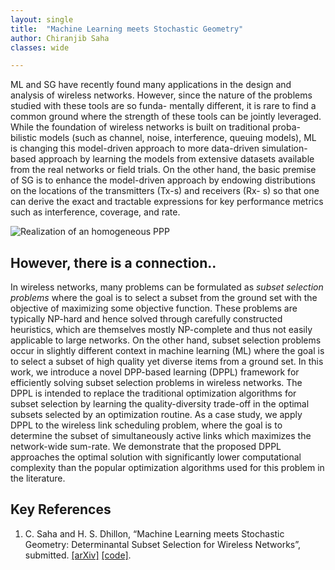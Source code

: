 ```yaml
---
layout: single
title:  "Machine Learning meets Stochastic Geometry"
author: Chiranjib Saha
classes: wide

---
```


ML and SG have recently found many applications in the design and analysis of wireless networks. However, since the nature of the problems studied with these tools are so funda- mentally different, it is rare to find a common ground where the strength of these tools can be jointly leveraged. While the foundation of wireless networks is built on traditional proba- bilistic models (such as channel, noise, interference, queuing models), ML is changing this model-driven approach to more data-driven simulation-based approach by learning the models from extensive datasets available from the real networks or field trials. On the other hand, the basic premise of SG is to enhance the model-driven approach by endowing distributions on the locations of the transmitters (Tx-s) and receivers (Rx- s) so that one can derive the exact and tractable expressions for key performance metrics such as interference, coverage, and rate.  

![Realization of an homogeneous PPP]({{site.url}}{{site.baseurl}}/assets/images/sg-ml/sgml.png)

## However, there is a connection..

In wireless networks, many problems can be formulated as *subset selection problems* where the goal is to select a subset from the ground set with the objective of maximizing some objective function. These problems are typically NP-hard and hence solved through carefully constructed heuristics, which are themselves mostly NP-complete and thus not easily applicable to large networks. On the other hand, subset selection problems occur in slightly different context in machine learning (ML) where the goal is to select a subset of high quality yet diverse items from a ground set. In this work, we introduce a novel DPP-based learning (DPPL) framework for efficiently solving subset selection problems in wireless networks. The DPPL is intended to replace the traditional optimization algorithms for subset selection by learning the quality-diversity trade-off in the optimal subsets selected by an optimization routine. As a case study, we apply DPPL to the wireless link scheduling problem, where the goal is to determine the subset of simultaneously active links which maximizes the network-wide sum-rate. We demonstrate that the proposed DPPL approaches the optimal solution with significantly lower computational complexity than the popular optimization algorithms used for this problem in the literature.

## Key References

1. C. Saha and H. S. Dhillon, “Machine Learning meets Stochastic Geometry: Determinantal Subset Selection for Wireless Networks”, submitted. [[arXiv]](https://arxiv.org/abs/1905.00504) [[code]](https://github.com/stochastic-geometry/DPPL).